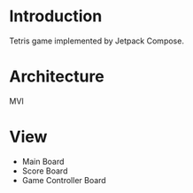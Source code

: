 # Introduction

Tetris game implemented by Jetpack Compose.

# Architecture

MVI

# View

- Main Board
- Score Board
- Game Controller Board
